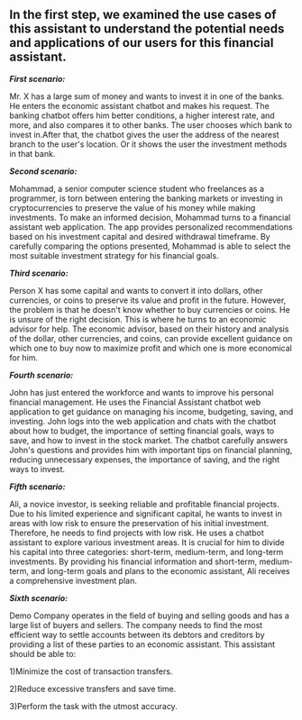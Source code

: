 ## In the first step, we examined the use cases of this assistant to understand the potential needs and applications of our users for this financial assistant.

***First scenario:***

Mr. X has a large sum of money and wants to invest it in one of the banks. He enters the economic assistant chatbot and makes his request.
The banking chatbot offers him better conditions, a higher interest rate, and more, and also compares it to other banks.
The user chooses which bank to invest in.After that, the chatbot gives the user the address of the nearest branch to the user's location.
Or it shows the user the investment methods in that bank.

***Second scenario:***

Mohammad, a senior computer science student who freelances as a programmer,
is torn between entering the banking markets or investing in cryptocurrencies to preserve the value of his money while making investments.
To make an informed decision, Mohammad turns to a financial assistant web application.
The app provides personalized recommendations based on his investment capital and desired withdrawal timeframe.
By carefully comparing the options presented, Mohammad is able to select the most suitable investment strategy for his financial goals.

***Third scenario:***

Person X has some capital and wants to convert it into dollars, other currencies, or coins to preserve its value and profit in the future.
However, the problem is that he doesn't know whether to buy currencies or coins. He is unsure of the right decision.
This is where he turns to an economic advisor for help.
The economic advisor, based on their history and analysis of the dollar, other currencies, and coins,
can provide excellent guidance on which one to buy now to maximize profit and which one is more economical for him.

***Fourth scenario:***

John has just entered the workforce and wants to improve his personal financial management.
He uses the Financial Assistant chatbot web application to get guidance on managing his income, budgeting, saving, and investing.
John logs into the web application and chats with the chatbot about how to budget, the importance of setting financial goals, ways to save, and how to invest in the stock market.
The chatbot carefully answers John's questions and provides him with important tips on financial planning, reducing unnecessary expenses, the importance of saving, and the right ways to invest.

***Fifth scenario:***

Ali, a novice investor, is seeking reliable and profitable financial projects.
Due to his limited experience and significant capital, he wants to invest in areas with low risk to ensure the preservation of his initial investment.
Therefore, he needs to find projects with low risk.
He uses a chatbot assistant to explore various investment areas. It is crucial for him to divide his capital into three categories: short-term, medium-term, and long-term investments.
By providing his financial information and short-term, medium-term, and long-term goals and plans to the economic assistant, Ali receives a comprehensive investment plan.

***Sixth scenario:***

Demo Company operates in the field of buying and selling goods and has a large list of buyers and sellers.
The company needs to find the most efficient way to settle accounts between its debtors and creditors by providing a list of these parties to an economic assistant.
This assistant should be able to:

1)Minimize the cost of transaction transfers.

2)Reduce excessive transfers and save time.

3)Perform the task with the utmost accuracy.
